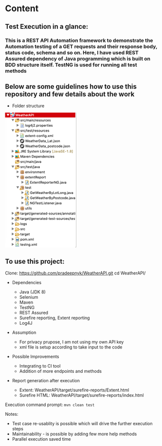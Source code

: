 # Content

## Test Execution in a glance:
### This is a REST API Automation framework to demonstrate the Automation testing of a GET requests and their response body, status code, schema and so on. Here, I have used REST Assured dependency of Java programming which is built on BDD structure itself. TestNG is used for running all test methods

## Below are some guidelines how to use this repository and few details about the work

- Folder structure

![Image of Yaktocat](https://github.com/pradeepnyk/WeatherAPI/blob/master/Folder_structure.png)

## To use this project:
Clone: https://github.com/pradeepnyk/WeatherAPI.git
cd WeatherAPI/



- Dependencies
    - Java (JDK 8)
    - Selenium
    - Maven
    - TestNG
    - REST Assured
    - Surefire reporting, Extent reporting
    - Log4J

- Assumption
    - For privacy prupose, I am not using my own API key
    - xml file is setup according to take input to the code


- Possible Improvements
    - Integrating to CI tool
    - Addition of more endpoints and methods
    
- Report generation after execution
    - Extent: WeatherAPI/target/surefire-reports/Extent.html
    - Surefire HTML: WeatherAPI/target/surefire-reports/index.html

Execution command prompt:
`mvn clean test`

Notes:
- Test case re-usablity is possible which will drive the further execution steps
- Maintainability - is possible by adding few more help methods
- Parallel execution saved time
